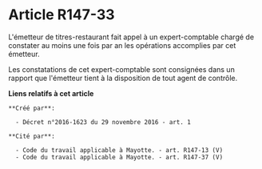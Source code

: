 # Article R147-33

L'émetteur  de titres-restaurant fait appel à un expert-comptable chargé de  constater au moins une fois par an les
opérations accomplies par cet  émetteur. 

Les constatations de cet  expert-comptable sont consignées dans un rapport que l'émetteur tient à  la disposition de tout
agent de contrôle.

**Liens relatifs à cet article**

	**Créé par**:

	  - Décret n°2016-1623 du 29 novembre 2016 - art. 1

	**Cité par**:

	  - Code du travail applicable à Mayotte. - art. R147-13 (V)
	  - Code du travail applicable à Mayotte. - art. R147-37 (V)
